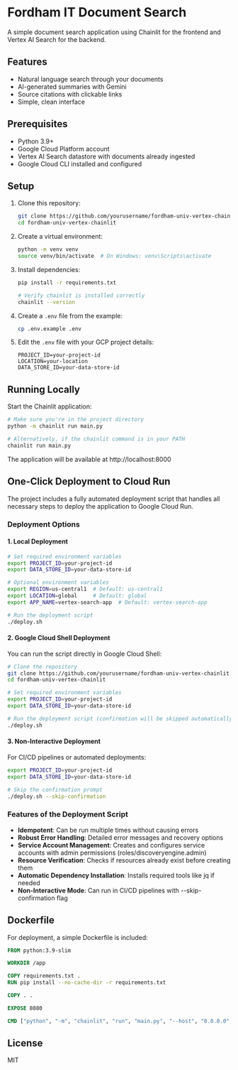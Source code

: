 
# Fordham IT Document Search

A simple document search application using Chainlit for the frontend and Vertex AI Search for the backend.

## Features

- Natural language search through your documents
- AI-generated summaries with Gemini
- Source citations with clickable links
- Simple, clean interface

## Prerequisites

- Python 3.9+
- Google Cloud Platform account
- Vertex AI Search datastore with documents already ingested
- Google Cloud CLI installed and configured

## Setup

1. Clone this repository:
   ```bash
   git clone https://github.com/yourusername/fordham-univ-vertex-chainlit.git
   cd fordham-univ-vertex-chainlit
   ```

2. Create a virtual environment:
   ```bash
   python -m venv venv
   source venv/bin/activate  # On Windows: venv\Scripts\activate
   ```

3. Install dependencies:
   ```bash
   pip install -r requirements.txt
   
   # Verify chainlit is installed correctly
   chainlit --version
   ```

4. Create a `.env` file from the example:
   ```bash
   cp .env.example .env
   ```

5. Edit the `.env` file with your GCP project details:
   ```
   PROJECT_ID=your-project-id
   LOCATION=your-location
   DATA_STORE_ID=your-data-store-id
   ```

## Running Locally

Start the Chainlit application:

```bash
# Make sure you're in the project directory
python -m chainlit run main.py

# Alternatively, if the chainlit command is in your PATH
chainlit run main.py
```

The application will be available at http://localhost:8000

## One-Click Deployment to Cloud Run

The project includes a fully automated deployment script that handles all necessary steps to deploy the application to Google Cloud Run.

### Deployment Options

#### 1. Local Deployment

```bash
# Set required environment variables
export PROJECT_ID=your-project-id
export DATA_STORE_ID=your-data-store-id

# Optional environment variables
export REGION=us-central1  # Default: us-central1
export LOCATION=global     # Default: global
export APP_NAME=vertex-search-app  # Default: vertex-search-app

# Run the deployment script
./deploy.sh
```

#### 2. Google Cloud Shell Deployment

You can run the script directly in Google Cloud Shell:

```bash
# Clone the repository
git clone https://github.com/yourusername/fordham-univ-vertex-chainlit.git
cd fordham-univ-vertex-chainlit

# Set required environment variables
export PROJECT_ID=your-project-id
export DATA_STORE_ID=your-data-store-id

# Run the deployment script (confirmation will be skipped automatically in Cloud Shell)
./deploy.sh
```

#### 3. Non-Interactive Deployment

For CI/CD pipelines or automated deployments:

```bash
export PROJECT_ID=your-project-id
export DATA_STORE_ID=your-data-store-id

# Skip the confirmation prompt
./deploy.sh --skip-confirmation
```

### Features of the Deployment Script

- **Idempotent**: Can be run multiple times without causing errors
- **Robust Error Handling**: Detailed error messages and recovery options
- **Service Account Management**: Creates and configures service accounts with admin permissions (roles/discoveryengine.admin)
- **Resource Verification**: Checks if resources already exist before creating them
- **Automatic Dependency Installation**: Installs required tools like jq if needed
- **Non-Interactive Mode**: Can run in CI/CD pipelines with --skip-confirmation flag

## Dockerfile

For deployment, a simple Dockerfile is included:

```dockerfile
FROM python:3.9-slim

WORKDIR /app

COPY requirements.txt .
RUN pip install --no-cache-dir -r requirements.txt

COPY . .

EXPOSE 8080

CMD ["python", "-m", "chainlit", "run", "main.py", "--host", "0.0.0.0", "--port", "8080"]
```

## License

MIT
